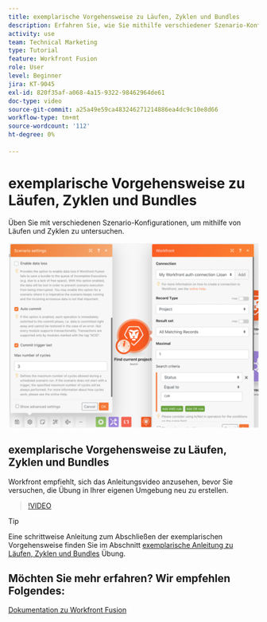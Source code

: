 ```yaml
---
title: exemplarische Vorgehensweise zu Läufen, Zyklen und Bundles
description: Erfahren Sie, wie Sie mithilfe verschiedener Szenario-Konfigurationen mithilfe von Läufen und Zyklen in [!DNL Adobe Workfront Fusion].
activity: use
team: Technical Marketing
type: Tutorial
feature: Workfront Fusion
role: User
level: Beginner
jira: KT-9045
exl-id: 820f35af-a068-4a15-9322-98462964de61
doc-type: video
source-git-commit: a25a49e59ca483246271214886ea4dc9c10e8d66
workflow-type: tm+mt
source-wordcount: '112'
ht-degree: 0%

---
```


# exemplarische Vorgehensweise zu Läufen, Zyklen und Bundles

Üben Sie mit verschiedenen Szenario-Konfigurationen, um mithilfe von Läufen und Zyklen zu untersuchen.

![Ein Bild der Läufe- und Zykluseinstellungen](assets/execution-history-and-scheduling-6.png)

## exemplarische Vorgehensweise zu Läufen, Zyklen und Bundles

Workfront empfiehlt, sich das Anleitungsvideo anzusehen, bevor Sie versuchen, die Übung in Ihrer eigenen Umgebung neu zu erstellen.

>[!VIDEO](https://video.tv.adobe.com/v/335286/?quality=12&learn=on)

>[!TIP]
>
>Eine schrittweise Anleitung zum Abschließen der exemplarischen Vorgehensweise finden Sie im Abschnitt [exemplarische Anleitung zu Läufen, Zyklen und Bundles](https://experienceleague.adobe.com/docs/workfront-learn/tutorials-workfront/fusion/exercises/exploring-runs-cycles-and-bundles.html?lang=en) Übung.


## Möchten Sie mehr erfahren? Wir empfehlen Folgendes:

[Dokumentation zu Workfront Fusion](https://experienceleague.adobe.com/docs/workfront/using/adobe-workfront-fusion/workfront-fusion-2.html?lang=en)
